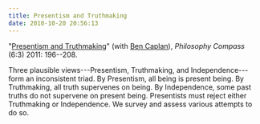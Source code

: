 ```yaml
---
title: Presentism and Truthmaking
date: 2010-10-20 20:56:13
---
```


"[Presentism and Truthmaking](http://dsanson.droppages.com/research/presentism-and-truthmaking.pdf)"
(with [Ben Caplan](http://people.cohums.ohio-state.edu/caplan16/)),
*Philosophy Compass* (6:3) 2011: 196--208.

<span
   class="Z3988" 
   title="ctx_ver=Z39.88-2004&amp;rft_val_fmt=info%3Aofi%2Ffmt%3Akev%3Amtx%3Ajournal&amp;rfr_id=info%3Asid%2Focoins.info%3Agenerator&amp;rft.genre=article&amp;rft.atitle=Presentism+and+Truthmaking&amp;rft.title=Philosophy+Compass&amp;rft.date=2011-03-01&amp;rft.volume=6&amp;rft.issue=3&amp;rft.spage=196&amp;rft.epage=208&amp;rft.aulast=Caplan&amp;rft.aufirst=Ben&amp;rft.au=Ben+Caplan&amp;rft.au=David+Sanson">
</span>

Three plausible views---Presentism, Truthmaking, and Independence---form
an inconsistent triad. By Presentism, all being is present being. By
Truthmaking, all truth supervenes on being. By Independence, some past
truths do not supervene on present being. Presentists must reject either
Truthmaking or Independence. We survey and assess various attempts to do
so.
